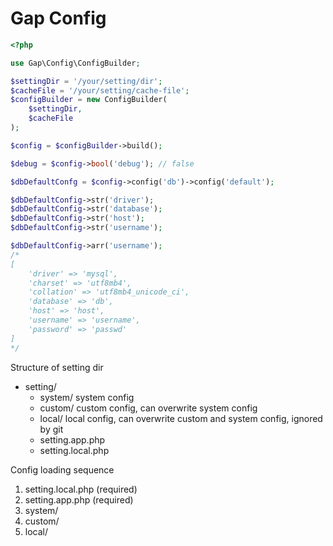 # Gap Config

```php
<?php

use Gap\Config\ConfigBuilder;

$settingDir = '/your/setting/dir';
$cacheFile = '/your/setting/cache-file';
$configBuilder = new ConfigBuilder(
    $settingDir,
    $cacheFile
);

$config = $configBuilder->build();

$debug = $config->bool('debug'); // false

$dbDefaultConfg = $config->config('db')->config('default');

$dbDefaultConfig->str('driver');
$dbDefaultConfig->str('database');
$dbDefaultConfig->str('host');
$dbDefaultConfig->str('username');

$dbDefaultConfig->arr('username');
/*
[
    'driver' => 'mysql',
    'charset' => 'utf8mb4',
    'collation' => 'utf8mb4_unicode_ci',
    'database' => 'db',
    'host' => 'host',
    'username' => 'username',
    'password' => 'passwd'
]
*/
```

Structure of setting dir

- setting/
    - system/       system config
    - custom/       custom config, can overwrite system config
    - local/        local config, can overwrite custom and system config, ignored by git
    - setting.app.php
    - setting.local.php

Config loading sequence

1. setting.local.php (required)
2. setting.app.php (required)
3. system/
4. custom/
5. local/
